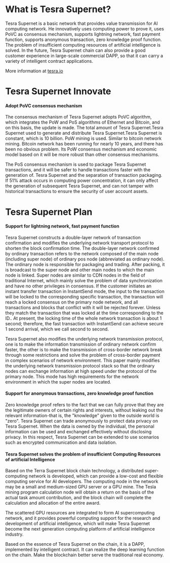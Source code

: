 What is Tesra Supernet?
=====================================
Tesra Supernet is a basic network that provides value transmission for AI computing network. He innovatively uses computing power to prove it, uses PoVC as consensus mechanism, supports lightning network, fast payment function, supports anonymous transaction, zero knowledge proof function. The problem of insufficient computing resources of artificial intelligence is solved. In the future, Tesra Supernet chain can also provide a good customer experience in large-scale commercial DAPP, so that it can carry a variety of intelligent contract applications.<br/>

More information at [tesra.io](http://www.tesra.io)
  
Tesra Supernet Innovate
=====================================
#### Adopt PoVC consensus mechanism
The consensus mechanism of Tesra Supernet adopts PoVC algorithm, which integrates the PoW and PoS algorithms of Ethernet and Bitcoin, and on this basis, the update is made. The total amount of Tesra Supernet.Tesra Supernet used to generate and distribute Tesra Supernet.Tesra Supernet is constant, which is 10 billion. PoW mining is used. Similar to bitcoin network mining. Bitcoin network has been running for nearly 10 years, and there has been no obvious problem. Its PoW consensus mechanism and economic model based on it will be more robust than other consensus mechanisms.<br/>

The PoS consensus mechanism is used to package Tesra Supernet transactions, and it will be safer to handle transactions faster with the generation of. Tesra Supernet and the separation of transaction packaging. If 51% attack occurs in computing power concentration, it can only affect the generation of subsequent Tesra Supernet, and can not tamper with historical transactions to ensure the security of user account assets.

Tesra Supernet Plan
=====================================
#### Support for lightning network, fast payment function
Tesra Supernet constructs a double-layer network of transaction confirmation and modifies the underlying network transport protocol to shorten the block confirmation time. The double-layer network confirmed by ordinary transaction refers to the network composed of the main node (including super node) of ordinary pos node (abbreviated as ordinary node). The ordinary node is responsible for packaging and trading. After packing, it is broadcast to the super node and other main nodes to which the main node is linked. Super nodes are similar to CDN nodes in the field of traditional Internet, which mainly solve the problem of data synchronization and have no other privileges in consensus. If the customer initiates an instant transfer transaction in InstantSend mode, the input to the transaction will be locked to the corresponding specific transaction, the transaction will reach a locked consensus on the primary node network, and all transactions and blocks that conflict with it will be rejected forever. Unless they match the transaction that was locked at the time corresponding to the ID.. At present, the locking time of the whole network transaction is about 1 second; therefore, the fast transaction with InstantSend can achieve secure 1 second arrival, which we call second to second.<br/>

Tesra Supernet also modifies the underlying network transmission protocol, one is to make the information transmission of ordinary network confirm faster, the other is to make the transmission of cross-border network break through some restrictions and solve the problem of cross-border payment in complex scenarios of network environment. This paper mainly modifies the underlying network transmission protocol stack so that the ordinary nodes can exchange information at high speed under the protocol of the primary node. This mode has high requirements for the network environment in which the super nodes are located.

#### Support for anonymous transactions, zero knowledge proof function
Zero knowledge proof refers to the fact that we can fully prove that they are the legitimate owners of certain rights and interests, without leaking out the relevant information-that is, the "knowledge" given to the outside world is "zero". Tesra Supernet can trade anonymously to protect data privacy on Tesra Supernet. When the data is owned by the individual, the personal information can be used and exchanged effectively without disclosing privacy. In this respect, Tesra Supernet can be extended to use scenarios such as encrypted communication and data isolation.<br/>

#### Tesra Supernet solves the problem of insufficient Computing Resources of artificial Intelligence
Based on the Terra Supernet block chain technology, a distributed super-computing network is developed, which can provide a low-cost and flexible computing service for AI developers. The computing node in the network may be a small and medium-sized GPU server or a GPU mine. The Tesla mining program calculation node will obtain a return on the basis of the actual task amount contribution, and the block chain will complete the calculation and allocation of the entire award.<br/>

The scattered GPU resources are integrated to form AI supercomputing network, and it provides powerful computing support for the research and development of artificial intelligence, which will make Tesra Supernet become the next generation computing platform of artificial intelligence industry.<br/>

Based on the essence of Tesra Supernet on the chain, it is a DAPP, implemented by intelligent contract. It can realize the deep learning function on the chain. Make the blockchain better serve the traditional real economy.
